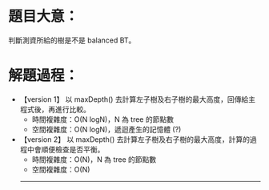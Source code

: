 # 題目大意：
判斷測資所給的樹是不是 balanced BT。

# 解題過程：
* 【version 1】
    以 maxDepth() 去計算左子樹及右子樹的最大高度，回傳給主程式後，再進行比較。
    * 時間複雜度：O(N logN)，N 為 tree 的節點數
    * 空間複雜度：O(N logN)，遞迴產生的記憶體 (?)
* 【version 2】
    以 maxDepth() 去計算左子樹及右子樹的最大高度，計算的過程中會順便檢查是否平衡。
    * 時間複雜度：O(N)，N 為 tree 的節點數
    * 空間複雜度：O(N)
  ------------
